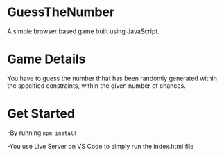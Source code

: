 # GuessTheNumber
A simple browser based game built using JavaScript.

# Game Details
You have to guess the number thhat has been randomly generated within the specified constraints, within the given number of chances.

# Get Started
-By running `npm install`

-You use Live Server on VS Code to simply run the index.html file
